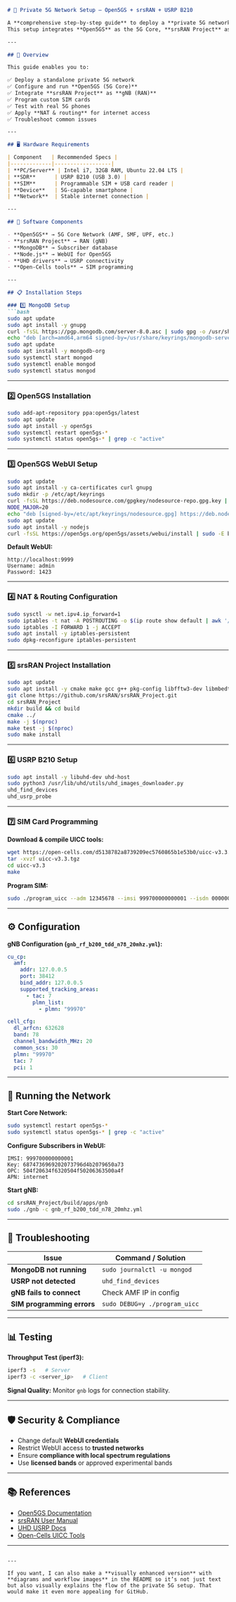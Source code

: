 
````markdown
# 📡 Private 5G Network Setup – Open5GS + srsRAN + USRP B210

A **comprehensive step-by-step guide** to deploy a **private 5G network** using open-source components.  
This setup integrates **Open5GS** as the 5G Core, **srsRAN Project** as the RAN, and **USRP B210** SDR hardware, along with **programmable SIM cards** for real-device testing.

---

## 🚀 Overview

This guide enables you to:

✅ Deploy a standalone private 5G network  
✅ Configure and run **Open5GS (5G Core)**  
✅ Integrate **srsRAN Project** as **gNB (RAN)**  
✅ Program custom SIM cards  
✅ Test with real 5G phones  
✅ Apply **NAT & routing** for internet access  
✅ Troubleshoot common issues  

---

## 🖥️ Hardware Requirements

| Component   | Recommended Specs |
|-------------|------------------|
| **PC/Server** | Intel i7, 32GB RAM, Ubuntu 22.04 LTS |
| **SDR**      | USRP B210 (USB 3.0) |
| **SIM**      | Programmable SIM + USB card reader |
| **Device**   | 5G-capable smartphone |
| **Network**  | Stable internet connection |

---

## 🧩 Software Components

- **Open5GS** → 5G Core Network (AMF, SMF, UPF, etc.)
- **srsRAN Project** → RAN (gNB)
- **MongoDB** → Subscriber database
- **Node.js** → WebUI for Open5GS
- **UHD drivers** → USRP connectivity
- **Open-Cells tools** → SIM programming

---

## 📋 Installation Steps

### 1️⃣ MongoDB Setup
```bash
sudo apt update
sudo apt install -y gnupg
curl -fsSL https://pgp.mongodb.com/server-8.0.asc | sudo gpg -o /usr/share/keyrings/mongodb-server-8.0.gpg --dearmor
echo "deb [arch=amd64,arm64 signed-by=/usr/share/keyrings/mongodb-server-8.0.gpg] https://repo.mongodb.org/apt/ubuntu jammy/mongodb-org/8.0 multiverse" | sudo tee /etc/apt/sources.list.d/mongodb-org-8.0.list
sudo apt update
sudo apt install -y mongodb-org
sudo systemctl start mongod
sudo systemctl enable mongod
sudo systemctl status mongod
````

---

### 2️⃣ Open5GS Installation

```bash
sudo add-apt-repository ppa:open5gs/latest
sudo apt update
sudo apt install -y open5gs
sudo systemctl restart open5gs-*
sudo systemctl status open5gs-* | grep -c "active"
```

---

### 3️⃣ Open5GS WebUI Setup

```bash
sudo apt update
sudo apt install -y ca-certificates curl gnupg
sudo mkdir -p /etc/apt/keyrings
curl -fsSL https://deb.nodesource.com/gpgkey/nodesource-repo.gpg.key | sudo gpg --dearmor -o /etc/apt/keyrings/nodesource.gpg
NODE_MAJOR=20
echo "deb [signed-by=/etc/apt/keyrings/nodesource.gpg] https://deb.nodesource.com/node_$NODE_MAJOR.x nodistro main" | sudo tee /etc/apt/sources.list.d/nodesource.list
sudo apt update
sudo apt install -y nodejs
curl -fsSL https://open5gs.org/open5gs/assets/webui/install | sudo -E bash -
```

**Default WebUI:**

```
http://localhost:9999
Username: admin
Password: 1423
```

---

### 4️⃣ NAT & Routing Configuration

```bash
sudo sysctl -w net.ipv4.ip_forward=1
sudo iptables -t nat -A POSTROUTING -o $(ip route show default | awk '/default/ {print $5}') -j MASQUERADE
sudo iptables -I FORWARD 1 -j ACCEPT
sudo apt install -y iptables-persistent
sudo dpkg-reconfigure iptables-persistent
```

---

### 5️⃣ srsRAN Project Installation

```bash
sudo apt update
sudo apt install -y cmake make gcc g++ pkg-config libfftw3-dev libmbedtls-dev libsctp-dev libyaml-cpp-dev libgtest-dev libuhd-dev uhd-host
git clone https://github.com/srsRAN/srsRAN_Project.git
cd srsRAN_Project
mkdir build && cd build
cmake ../
make -j $(nproc)
make test -j $(nproc)
sudo make install
```

---

### 6️⃣ USRP B210 Setup

```bash
sudo apt install -y libuhd-dev uhd-host
sudo python3 /usr/lib/uhd/utils/uhd_images_downloader.py
uhd_find_devices
uhd_usrp_probe
```

---

### 7️⃣ SIM Card Programming

**Download & compile UICC tools:**

```bash
wget https://open-cells.com/d5138782a8739209ec5760865b1e53b0/uicc-v3.3.tgz
tar -xvzf uicc-v3.3.tgz
cd uicc-v3.3
make
```

**Program SIM:**

```bash
sudo ./program_uicc --adm 12345678 --imsi 999700000000001 --isdn 00000001 --acc 0001 --key 6874736969202073796d4b2079650a73 --opc 504f20634f6320504f50206363500a4f --spn "CSE" --authenticate --noreadafter
```

---

## ⚙️ Configuration

**gNB Configuration (`gnb_rf_b200_tdd_n78_20mhz.yml`):**

```yaml
cu_cp:
  amf:
    addr: 127.0.0.5
    port: 38412
    bind_addr: 127.0.0.5
    supported_tracking_areas:
      - tac: 7
        plmn_list:
          - plmn: "99970"

cell_cfg:
  dl_arfcn: 632628
  band: 78
  channel_bandwidth_MHz: 20
  common_scs: 30
  plmn: "99970"
  tac: 7
  pci: 1
```

---

## 🚀 Running the Network

**Start Core Network:**

```bash
sudo systemctl restart open5gs-*
sudo systemctl status open5gs-* | grep -c "active"
```

**Configure Subscribers in WebUI:**

```
IMSI: 999700000000001
Key: 6874736969202073796d4b2079650a73
OPC: 504f20634f6320504f50206363500a4f
APN: internet
```

**Start gNB:**

```bash
cd srsRAN_Project/build/apps/gnb
sudo ./gnb -c gnb_rf_b200_tdd_n78_20mhz.yml
```

---

## 🔧 Troubleshooting

| Issue                      | Command / Solution            |
| -------------------------- | ----------------------------- |
| **MongoDB not running**    | `sudo journalctl -u mongod`   |
| **USRP not detected**      | `uhd_find_devices`            |
| **gNB fails to connect**   | Check AMF IP in config        |
| **SIM programming errors** | `sudo DEBUG=y ./program_uicc` |

---

## 📊 Testing

**Throughput Test (iperf3):**

```bash
iperf3 -s   # Server
iperf3 -c <server_ip>   # Client
```

**Signal Quality:**
Monitor `gnb` logs for connection stability.

---

## 🛡️ Security & Compliance

* Change default **WebUI credentials**
* Restrict WebUI access to **trusted networks**
* Ensure **compliance with local spectrum regulations**
* Use **licensed bands** or approved experimental bands

---

## 📚 References

* [Open5GS Documentation](https://open5gs.org/open5gs/docs/)
* [srsRAN User Manual](https://docs.srsran.com/projects/project/en/latest/)
* [UHD USRP Docs](https://files.ettus.com/manual/)
* [Open-Cells UICC Tools](https://open-cells.com/)

---

```

---

If you want, I can also make a **visually enhanced version** with **diagrams and workflow images** in the README so it’s not just text but also visually explains the flow of the private 5G setup. That would make it even more appealing for GitHub.
```
